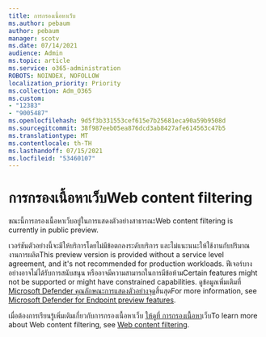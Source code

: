 ```yaml
---
title: การกรองเนื้อหาเว็บ
ms.author: pebaum
author: pebaum
manager: scotv
ms.date: 07/14/2021
audience: Admin
ms.topic: article
ms.service: o365-administration
ROBOTS: NOINDEX, NOFOLLOW
localization_priority: Priority
ms.collection: Adm_O365
ms.custom:
- "12383"
- "9005487"
ms.openlocfilehash: 9d5f3b331553cef615e7b25681eca90a59b9508d
ms.sourcegitcommit: 38f987eeb05ea876dcd3ab8427afe614563c47b5
ms.translationtype: MT
ms.contentlocale: th-TH
ms.lasthandoff: 07/15/2021
ms.locfileid: "53460107"
---
```

# <a name="web-content-filtering"></a><span data-ttu-id="8763f-102">การกรองเนื้อหาเว็บ</span><span class="sxs-lookup"><span data-stu-id="8763f-102">Web content filtering</span></span>

<span data-ttu-id="8763f-103">ขณะนี้การกรองเนื้อหาเว็บอยู่ในการแสดงตัวอย่างสาธารณะ</span><span class="sxs-lookup"><span data-stu-id="8763f-103">Web content filtering is currently in public preview.</span></span>

<span data-ttu-id="8763f-104">เวอร์ชันตัวอย่างนี้จะมีให้บริการโดยไม่มีข้อตกลงระดับบริการ และไม่แนะนนะให้ใช้งานกับปริมาณงานการผลิต</span><span class="sxs-lookup"><span data-stu-id="8763f-104">This preview version is provided without a service level agreement, and it's not recommended for production workloads.</span></span> <span data-ttu-id="8763f-105">ฟีเจอร์บางอย่างอาจไม่ได้รับการสนับสนุน หรืออาจมีความสามารถในการมีข้อห้าม</span><span class="sxs-lookup"><span data-stu-id="8763f-105">Certain features might not be supported or might have constrained capabilities.</span></span> <span data-ttu-id="8763f-106">ดูข้อมูลเพิ่มเติมที่ [Microsoft Defender คุณลักษณะการแสดงตัวอย่างจุด](/microsoft-365/security/defender-endpoint/preview)สิ้นสุด</span><span class="sxs-lookup"><span data-stu-id="8763f-106">For more information, see [Microsoft Defender for Endpoint preview features](/microsoft-365/security/defender-endpoint/preview).</span></span>

<span data-ttu-id="8763f-107">เมื่อต้องการเรียนรู้เพิ่มเติมเกี่ยวกับการกรองเนื้อหาเว็บ [ให้ดูที่ การกรองเนื้อหา](/microsoft-365/security/defender-endpoint/web-content-filtering)เว็บ</span><span class="sxs-lookup"><span data-stu-id="8763f-107">To learn more about Web content filtering, see [Web content filtering](/microsoft-365/security/defender-endpoint/web-content-filtering).</span></span>